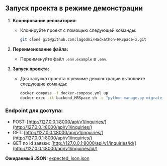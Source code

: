 ## Запуск проекта в режиме демонстрации

1. **Клонирование репозитория:**
   - Клонируйте проект с помощью следующей команды:
     ```bash
     git clone git@github.com:lagodmi/Hackathon-HRSpace-x.git
     ```

2. **Переименование файла:**
   - Переименуйте файл `.env.example` в `.env`.

3. **Запуск проекта:**
   - Для запуска проекта в режиме демонстрации выполните следующие команды:
     ```bash
     docker compose -f docker-compose.yml up
     docker exec -it backend_HRSpace sh -c "python manage.py migrate && python manage.py loaddb && python manage.py collectstatic && cp -r /app/collected_static/. /backend_static/static/"
     ```

### Endpoint для доступа:

- POST: [http://127.0.0.1:8000/api/v1/inquiries/](http://127.0.0.1:8000/api/v1/inquiries/)
- GET: [http://127.0.0.1:8000/api/v1/inquiries/](http://127.0.0.1:8000/api/v1/inquiries/)
- GET по id заявки: [http://127.0.0.1:8000/api/v1/inquiries/id/](http://127.0.0.1:8000/api/v1/inquiries/id/)

**Ожидаемый JSON:** [expected_json.json](expected%20_json.json)